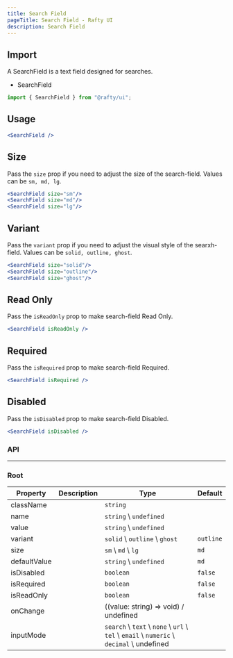 ```yaml
---
title: Search Field
pageTitle: Search Field - Rafty UI
description: Search Field
---
```


## Import

A SearchField is a text field designed for searches.

- SearchField

```jsx
import { SearchField } from "@rafty/ui";
```

## Usage

```jsx
<SearchField />
```

## Size

Pass the `size` prop if you need to adjust the size of the search-field. Values can be `sm, md, lg`.

```jsx
<SearchField size="sm"/>
<SearchField size="md"/>
<SearchField size="lg"/>
```

## Variant

Pass the `variant` prop if you need to adjust the visual style of the searxh-field. Values can be `solid, outline, ghost`.

```jsx
<SearchField size="solid"/>
<SearchField size="outline"/>
<SearchField size="ghost"/>
```

## Read Only

Pass the `isReadOnly` prop to make search-field Read Only.

```jsx
<SearchField isReadOnly />
```

## Required

Pass the `isRequired` prop to make search-field Required.

```jsx
<SearchField isRequired />
```

## Disabled

Pass the `isDisabled` prop to make search-field Disabled.

```jsx
<SearchField isDisabled />
```

### API

---

### Root

| Property     | Description | Type                                                                                     | Default   |
| ------------ | ----------- | ---------------------------------------------------------------------------------------- | --------- |
| className    |             | `string`                                                                                 |           |
| name         |             | `string` \ `undefined `                                                                  |           |
| value        |             | `string` \ `undefined `                                                                  |           |
| variant      |             | `solid` \ `outline` \ `ghost`                                                            | `outline` |
| size         |             | `sm` \ `md` \ `lg`                                                                       | `md`      |
| defaultValue |             | `string` \ `undefined`                                                                   | `md`      |
| isDisabled   |             | `boolean`                                                                                | `false`   |
| isRequired   |             | `boolean`                                                                                | `false`   |
| isReadOnly   |             | `boolean`                                                                                | `false`   |
| onChange     |             | ((value: string) => void) / undefined                                                    |           |
| inputMode    |             | `search` \ `text` \ `none` \ `url` \ `tel` \ `email` \ `numeric` \ `decimal` \ undefined |           |
